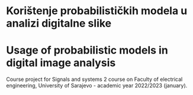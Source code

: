 # Korištenje probabilističkih modela u analizi digitalne slike
# Usage of probabilistic models in digital image analysis

Course project for Signals and systems 2 course on Faculty of electrical engineering, 
University of Sarajevo - academic year 2022/2023 (january).
